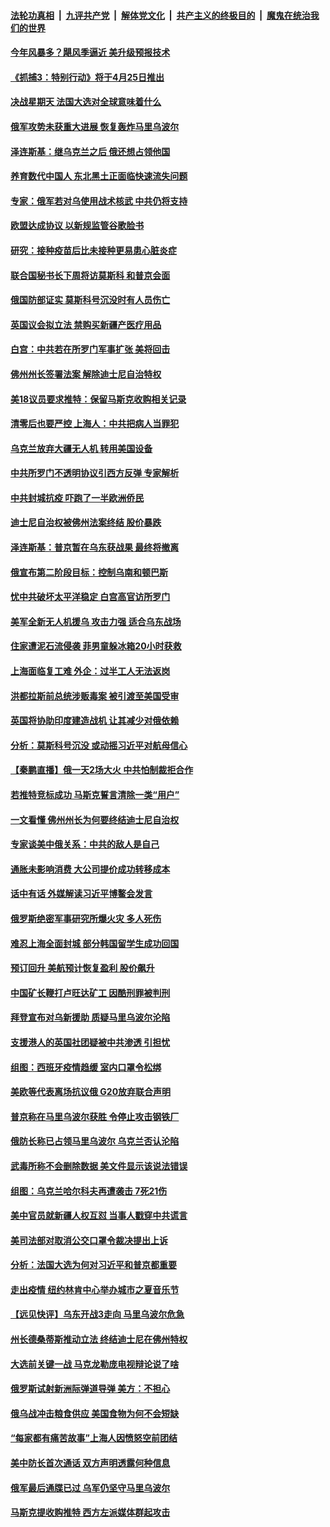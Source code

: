 ####  [法轮功真相](../../../../basic/blob/master/README.md?t=04240531) &nbsp;|&nbsp; [九评共产党](../../../../9ping.md/blob/master/README.md?t=04240531) &nbsp;|&nbsp; [解体党文化](../../../../jtdwh.md/blob/master/README.md?t=04240531)  &nbsp;|&nbsp; [共产主义的终极目的](../../../../gczydzjmd.md/blob/master/README.md?t=04240531) &nbsp;|&nbsp; [魔鬼在统治我们的世界](../../../../mgztzwmdsj.md/blob/master/README.md?t=04240531) 

#### [今年风暴多？飓风季逼近  美升级预报技术](../pages/nsc418/n13718650.md?t=04240531) 

#### [《抓捕3：特别行动》将于4月25日推出](../pages/nsc418/n13717350.md?t=04240531) 

#### [决战星期天 法国大选对全球意味着什么](../pages/nsc418/n13718591.md?t=04240531) 

#### [俄军攻势未获重大进展 恢复轰炸马里乌波尔](../pages/nsc418/n13718574.md?t=04240531) 

#### [泽连斯基：继乌克兰之后 俄还想占领他国](../pages/nsc418/n13718473.md?t=04240531) 

#### [养育数代中国人 东北黑土正面临快速流失问题](../pages/nsc418/n13718422.md?t=04240531) 

#### [专家：俄军若对乌使用战术核武 中共仍将支持](../pages/nsc418/n13718303.md?t=04240531) 

#### [欧盟达成协议 以新规监管谷歌脸书](../pages/nsc418/n13718105.md?t=04240531) 

#### [研究：接种疫苗后比未接种更易患心脏炎症](../pages/nsc418/n13717987.md?t=04240531) 

#### [联合国秘书长下周将访莫斯科 和普京会面](../pages/nsc418/n13717985.md?t=04240531) 

#### [俄国防部证实 莫斯科号沉没时有人员伤亡](../pages/nsc418/n13717954.md?t=04240531) 

#### [英国议会拟立法 禁购买新疆产医疗用品](../pages/nsc418/n13717922.md?t=04240531) 

#### [白宫：中共若在所罗门军事扩张 美将回击](../pages/nsc418/n13717961.md?t=04240531) 

#### [佛州州长签署法案 解除迪士尼自治特权](../pages/nsc418/n13717956.md?t=04240531) 

#### [美18议员要求推特：保留马斯克收购相关记录](../pages/nsc418/n13717868.md?t=04240531) 

#### [清零后也要严控 上海人：中共把病人当罪犯](../pages/nsc418/n13717884.md?t=04240531) 

#### [乌克兰放弃大疆无人机 转用美国设备](../pages/nsc418/n13717883.md?t=04240531) 

#### [中共所罗门不透明协议引西方反弹 专家解析](../pages/nsc418/n13717682.md?t=04240531) 

#### [中共封城抗疫 吓跑了一半欧洲侨民](../pages/nsc418/n13717854.md?t=04240531) 

#### [迪士尼自治权被佛州法案终结 股价暴跌](../pages/nsc418/n13717248.md?t=04240531) 

#### [泽连斯基：普京暂在乌东获战果 最终将撤离](../pages/nsc418/n13717728.md?t=04240531) 

#### [俄宣布第二阶段目标：控制乌南和顿巴斯](../pages/nsc418/n13717767.md?t=04240531) 

#### [忧中共破坏太平洋稳定 白宫高官访所罗门](../pages/nsc418/n13717718.md?t=04240531) 

#### [美军全新无人机援乌 攻击力强 适合乌东战场](../pages/nsc418/n13717585.md?t=04240531) 

#### [住家遭泥石流侵袭 菲男童躲冰箱20小时获救](../pages/nsc418/n13717398.md?t=04240531) 

#### [上海面临复工难 外企：过半工人无法返岗](../pages/nsc418/n13717472.md?t=04240531) 

#### [洪都拉斯前总统涉贩毒案 被引渡至美国受审](../pages/nsc418/n13717224.md?t=04240531) 

#### [英国将协助印度建造战机 让其减少对俄依赖](../pages/nsc418/n13717338.md?t=04240531) 

#### [分析：莫斯科号沉没 或动摇习近平对航母信心](../pages/nsc418/n13717216.md?t=04240531) 

#### [【秦鹏直播】俄一天2场大火 中共怕制裁拒合作](../pages/nsc418/n13717244.md?t=04240531) 

#### [若推特竞标成功 马斯克誓言清除一类“用户”](../pages/nsc418/n13717237.md?t=04240531) 

#### [一文看懂 佛州州长为何要终结迪士尼自治权](../pages/nsc418/n13717130.md?t=04240531) 

#### [专家谈美中俄关系：中共的敌人是自己](../pages/nsc418/n13716189.md?t=04240531) 

#### [通胀未影响消费 大公司提价成功转移成本](../pages/nsc418/n13717067.md?t=04240531) 

#### [话中有话 外媒解读习近平博鳌会发言](../pages/nsc418/n13717182.md?t=04240531) 

#### [俄罗斯绝密军事研究所爆火灾 多人死伤](../pages/nsc418/n13717142.md?t=04240531) 

#### [难忍上海全面封城 部分韩国留学生成功回国](../pages/nsc418/n13716988.md?t=04240531) 

#### [预订回升 美航预计恢复盈利 股价飙升](../pages/nsc418/n13717041.md?t=04240531) 

#### [中国矿长鞭打卢旺达矿工 因酷刑罪被判刑](../pages/nsc418/n13717102.md?t=04240531) 

#### [拜登宣布对乌新援助 质疑马里乌波尔沦陷](../pages/nsc418/n13717073.md?t=04240531) 

#### [支援港人的英国社团疑被中共渗透 引担忧](../pages/nsc418/n13717016.md?t=04240531) 

#### [组图：西班牙疫情趋缓 室内口罩令松绑](../pages/nsc418/n13716818.md?t=04240531) 

#### [美欧等代表离场抗议俄 G20放弃联合声明](../pages/nsc418/n13716869.md?t=04240531) 

#### [普京称在马里乌波尔获胜 令停止攻击钢铁厂](../pages/nsc418/n13716892.md?t=04240531) 

#### [俄防长称已占领马里乌波尔 乌克兰否认沦陷](../pages/nsc418/n13716782.md?t=04240531) 

#### [武毒所称不会删除数据 美文件显示该说法错误](../pages/nsc418/n13716747.md?t=04240531) 

#### [组图：乌克兰哈尔科夫再遭袭击 7死21伤](../pages/nsc418/n13715945.md?t=04240531) 

#### [美中官员就新疆人权互怼 当事人戳穿中共谎言](../pages/nsc418/n13716623.md?t=04240531) 

#### [美司法部对取消公交口罩令裁决提出上诉](../pages/nsc418/n13716568.md?t=04240531) 

#### [分析：法国大选为何对习近平和普京都重要](../pages/nsc418/n13716370.md?t=04240531) 

#### [走出疫情 纽约林肯中心举办城市之夏音乐节](../pages/nsc418/n13716299.md?t=04240531) 

#### [【远见快评】乌东开战3走向 马里乌波尔危急](../pages/nsc418/n13716380.md?t=04240531) 

#### [州长德桑蒂斯推动立法 终结迪士尼在佛州特权](../pages/nsc418/n13716026.md?t=04240531) 

#### [大选前关键一战 马克龙勒庞电视辩论说了啥](../pages/nsc418/n13716307.md?t=04240531) 

#### [俄罗斯试射新洲际弹道导弹 美方：不担心](../pages/nsc418/n13716260.md?t=04240531) 

#### [俄乌战冲击粮食供应 美国食物为何不会短缺](../pages/nsc418/n13716268.md?t=04240531) 

#### [“每家都有痛苦故事”上海人因愤怒空前团结](../pages/nsc418/n13716265.md?t=04240531) 

#### [美中防长首次通话 双方声明透露何种信息](../pages/nsc418/n13716267.md?t=04240531) 

#### [俄军最后通牒已过 乌军仍坚守马里乌波尔](../pages/nsc418/n13716019.md?t=04240531) 

#### [马斯克提收购推特 西方左派媒体群起攻击](../pages/nsc418/n13716235.md?t=04240531) 

